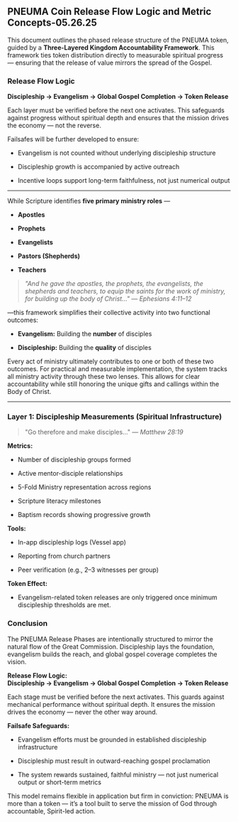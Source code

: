## PNEUMA Coin Release Flow Logic and Metric Concepts-05.26.25

This document outlines the phased release structure of the PNEUMA token, guided by a **Three-Layered Kingdom Accountability Framework**. This framework ties token distribution directly to measurable spiritual progress — ensuring that the release of value mirrors the spread of the Gospel.

### Release Flow Logic

**Discipleship → Evangelism → Global Gospel Completion → Token Release**

Each layer must be verified before the next one activates. This safeguards against progress without spiritual depth and ensures that the mission drives the economy — not the reverse.

Failsafes will be further developed to ensure:

- Evangelism is not counted without underlying discipleship structure
    
- Discipleship growth is accompanied by active outreach
    
- Incentive loops support long-term faithfulness, not just numerical output
    

---

While Scripture identifies **five primary ministry roles** —

- **Apostles**
    
- **Prophets**
    
- **Evangelists**
    
- **Pastors (Shepherds)**
    
- **Teachers**
    

> _"And he gave the apostles, the prophets, the evangelists, the shepherds and teachers, to equip the saints for the work of ministry, for building up the body of Christ..."_ — _Ephesians 4:11–12_

—this framework simplifies their collective activity into two functional outcomes:

- **Evangelism:** Building the **number** of disciples
    
- **Discipleship:** Building the **quality** of disciples
    

Every act of ministry ultimately contributes to one or both of these two outcomes. For practical and measurable implementation, the system tracks all ministry activity through these two lenses. This allows for clear accountability while still honoring the unique gifts and callings within the Body of Christ.

---

### Layer 1: Discipleship Measurements (Spiritual Infrastructure)

> "Go therefore and make disciples..." — _Matthew 28:19_

**Metrics:**

- Number of discipleship groups formed
    
- Active mentor-disciple relationships
    
- 5-Fold Ministry representation across regions
    
- Scripture literacy milestones
    
- Baptism records showing progressive growth
    

**Tools:**

- In-app discipleship logs (Vessel app)
    
- Reporting from church partners
    
- Peer verification (e.g., 2–3 witnesses per group)
    

**Token Effect:**

- Evangelism-related token releases are only triggered once minimum discipleship thresholds are met.
    

### Conclusion

The PNEUMA Release Phases are intentionally structured to mirror the natural flow of the Great Commission. Discipleship lays the foundation, evangelism builds the reach, and global gospel coverage completes the vision.

**Release Flow Logic:**  
**Discipleship → Evangelism → Global Gospel Completion → Token Release**

Each stage must be verified before the next activates. This guards against mechanical performance without spiritual depth. It ensures the mission drives the economy — never the other way around.

**Failsafe Safeguards:**

- Evangelism efforts must be grounded in established discipleship infrastructure
    
- Discipleship must result in outward-reaching gospel proclamation
    
- The system rewards sustained, faithful ministry — not just numerical output or short-term metrics
    

This model remains flexible in application but firm in conviction: PNEUMA is more than a token — it’s a tool built to serve the mission of God through accountable, Spirit-led action.
